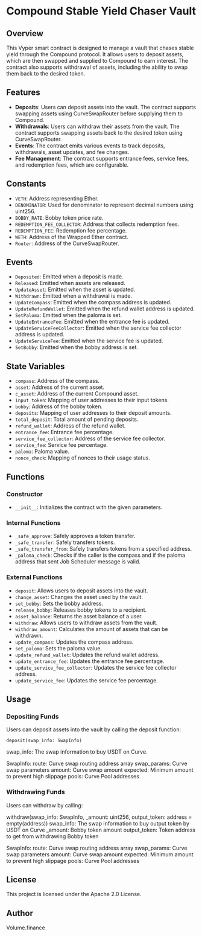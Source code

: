 # Compound Stable Yield Chaser Vault

## Overview

This Vyper smart contract is designed to manage a vault that chases stable yield through the Compound protocol. It allows users to deposit assets, which are then swapped and supplied to Compound to earn interest. The contract also supports withdrawal of assets, including the ability to swap them back to the desired token.

## Features

- **Deposits**: Users can deposit assets into the vault. The contract supports swapping assets using CurveSwapRouter before supplying them to Compound.
- **Withdrawals**: Users can withdraw their assets from the vault. The contract supports swapping assets back to the desired token using CurveSwapRouter.
- **Events**: The contract emits various events to track deposits, withdrawals, asset updates, and fee changes.
- **Fee Management**: The contract supports entrance fees, service fees, and redemption fees, which are configurable.

## Constants

- `VETH`: Address representing Ether.
- `DENOMINATOR`: Used for denominator to represent decimal numbers using uint256.
- `BOBBY_RATE`: Bobby token price rate.
- `REDEMPTION_FEE_COLLECTOR`: Address that collects redemption fees.
- `REDEMPTION_FEE`: Redemption fee percentage.
- `WETH`: Address of the Wrapped Ether contract.
- `Router`: Address of the CurveSwapRouter.

## Events

- `Deposited`: Emitted when a deposit is made.
- `Released`: Emitted when assets are released.
- `UpdateAsset`: Emitted when the asset is updated.
- `Withdrawn`: Emitted when a withdrawal is made.
- `UpdateCompass`: Emitted when the compass address is updated.
- `UpdateRefundWallet`: Emitted when the refund wallet address is updated.
- `SetPaloma`: Emitted when the paloma is set.
- `UpdateEntranceFee`: Emitted when the entrance fee is updated.
- `UpdateServiceFeeCollector`: Emitted when the service fee collector address is updated.
- `UpdateServiceFee`: Emitted when the service fee is updated.
- `SetBobby`: Emitted when the bobby address is set.

## State Variables

- `compass`: Address of the compass.
- `asset`: Address of the current asset.
- `c_asset`: Address of the current Compound asset.
- `input_token`: Mapping of user addresses to their input tokens.
- `bobby`: Address of the bobby token.
- `deposits`: Mapping of user addresses to their deposit amounts.
- `total_deposit`: Total amount of pending deposits.
- `refund_wallet`: Address of the refund wallet.
- `entrance_fee`: Entrance fee percentage.
- `service_fee_collector`: Address of the service fee collector.
- `service_fee`: Service fee percentage.
- `paloma`: Paloma value.
- `nonce_check`: Mapping of nonces to their usage status.

## Functions

### Constructor

- `__init__`: Initializes the contract with the given parameters.

### Internal Functions

- `_safe_approve`: Safely approves a token transfer.
- `_safe_transfer`: Safely transfers tokens.
- `_safe_transfer_from`: Safely transfers tokens from a specified address.
- `_paloma_check`: Checks if the caller is the compass and if the paloma address that sent Job Scheduler message is valid.

### External Functions

- `deposit`: Allows users to deposit assets into the vault.
- `change_asset`: Changes the asset used by the vault.
- `set_bobby`: Sets the bobby address.
- `release_bobby`: Releases bobby tokens to a recipient.
- `asset_balance`: Returns the asset balance of a user.
- `withdraw`: Allows users to withdraw assets from the vault.
- `withdraw_amount`: Calculates the amount of assets that can be withdrawn.
- `update_compass`: Updates the compass address.
- `set_paloma`: Sets the paloma value.
- `update_refund_wallet`: Updates the refund wallet address.
- `update_entrance_fee`: Updates the entrance fee percentage.
- `update_service_fee_collector`: Updates the service fee collector address.
- `update_service_fee`: Updates the service fee percentage.

## Usage
### Depositing Funds

Users can deposit assets into the vault by calling the deposit function:

```
deposit(swap_info: SwapInfo)
```

swap_info: The swap information to buy USDT on Curve.

SwapInfo:
    route: Curve swap routing address array
    swap_params: Curve swap parameters
    amount: Curve swap amount
    expected: Minimum amount to prevent high slippage
    pools: Curve Pool addresses

### Withdrawing Funds

Users can withdraw by calling:

withdraw(swap_info: SwapInfo, _amount: uint256, output_token: address = empty(address))
swap_info: The swap information to buy output token by USDT on Curve
_amount: Bobby token amount
output_token: Token address to get from withdrawing Bobby token

SwapInfo:
    route: Curve swap routing address array
    swap_params: Curve swap parameters
    amount: Curve swap amount
    expected: Minimum amount to prevent high slippage
    pools: Curve Pool addresses

## License

This project is licensed under the Apache 2.0 License.

## Author

Volume.finance
